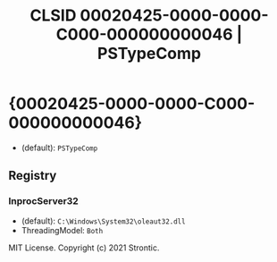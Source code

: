 ﻿---
title: "CLSID 00020425-0000-0000-C000-000000000046 | PSTypeComp"
excerpt: What is COM-Object CLSID 00020425-0000-0000-C000-000000000046?
---

# {00020425-0000-0000-C000-000000000046}

* (default): `PSTypeComp`

## Registry


### InprocServer32

* (default): `C:\Windows\System32\oleaut32.dll`
* ThreadingModel: `Both`

MIT License. Copyright (c) 2021 Strontic.


